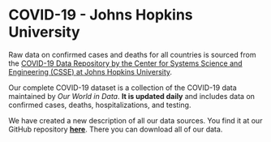 # COVID-19 - Johns Hopkins University

Raw data on confirmed cases and deaths for all countries is sourced from the <a href="https://github.com/CSSEGISandData/COVID-19">COVID-19 Data Repository by the Center for Systems Science and Engineering (CSSE) at Johns Hopkins University</a>. 

Our complete COVID-19 dataset is a collection of the COVID-19 data maintained by <em>Our World in Data</em>. <strong>It is updated daily</strong> and includes data on confirmed cases, deaths, hospitalizations, and testing.

We have created a new description of all our data sources. You find it at our GitHub repository <strong><a href="https://github.com/owid/covid-19-data/tree/master/public/data/">here</a></strong>. There you can download all of our data.